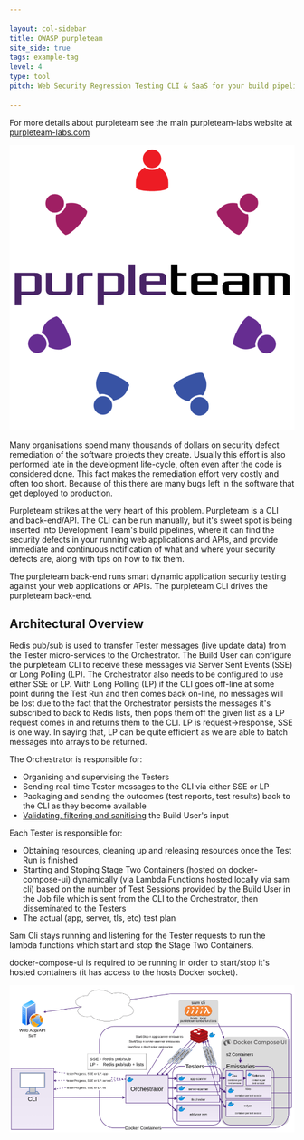 ```yaml
---

layout: col-sidebar
title: OWASP purpleteam
site_side: true
tags: example-tag
level: 4
type: tool
pitch: Web Security Regression Testing CLI & SaaS for your build pipeline

---
```


For more details about purpleteam see the main purpleteam-labs website at [purpleteam-labs.com](https://purpleteam-labs.com)

[![purpleteam Website](assets/images/purple-team-logo_final-hi-res-1_noBM_forOWASPPage-min.png)](https://purpleteam-labs.com)

Many organisations spend many thousands of dollars on security defect remediation of the software projects they create. Usually this effort is also performed late in the development life-cycle, often even after the code is considered done. This fact makes the remediation effort very costly and often too short. Because of this there are many bugs left in the software that get deployed to production.

Purpleteam strikes at the very heart of this problem. Purpleteam is a CLI and back-end/API. The CLI can be run manually, but it's sweet spot is being inserted into Development Team's build pipelines, where it can find the security defects in your running web applications and APIs, and provide immediate and continuous notification of what and where your security defects are, along with tips on how to fix them.

The purpleteam back-end runs smart dynamic application security testing against your web applications or APIs. The purpleteam CLI drives the purpleteam back-end.

## Architectural Overview

Redis pub/sub is used to transfer Tester messages (live update data) from the Tester micro-services to the Orchestrator. 
The Build User can configure the purpleteam CLI to receive these messages via Server Sent Events (SSE) or Long Polling (LP). The Orchestrator also needs to be configured to use either SSE or LP.
With Long Polling (LP) if the CLI goes off-line at some point during the Test Run and then comes back on-line, no messages will be lost due to the fact that the Orchestrator persists the messages it's subscribed to back to Redis lists, then pops them off the given list as a LP request comes in and returns them to the CLI. LP is request->response, SSE is one way. In saying that, LP can be quite efficient as we are able to batch messages into arrays to be returned.

The Orchestrator is responsible for:

* Organising and supervising the Testers
* Sending real-time Tester messages to the CLI via either SSE or LP
* Packaging and sending the outcomes (test reports, test results) back to the CLI as they become available
* [Validating, filtering and sanitising](https://f1.holisticinfosecforwebdevelopers.com/chap06.html#web-applications-countermeasures-lack-of-input-validation-filtering-and-sanitisation) the Build User's input

Each Tester is responsible for:

* Obtaining resources, cleaning up and releasing resources once the Test Run is finished
* Starting and Stoping Stage Two Containers (hosted on docker-compose-ui) dynamically (via Lambda Functions hosted locally via sam cli) based on the number of Test Sessions provided by the Build User in the Job file which is sent from the CLI to the Orchestrator, then disseminated to the Testers
* The actual (app, server, tls, etc) test plan

Sam Cli stays running and listening for the Tester requests to run the lambda functions which start and stop the Stage Two Containers.

docker-compose-ui is required to be running in order to start/stop it's hosted containers (it has access to the hosts Docker socket).

![Architectural Overview](assets/images/purpleteam_local_2021-01_900w-min.png)
